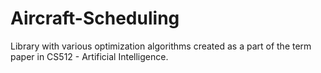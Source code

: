 # Aircraft-Scheduling
Library with various optimization algorithms created as a part of the term paper in CS512 - Artificial Intelligence.
